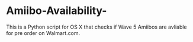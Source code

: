 # Amiibo-Availability-
This is a Python script for OS X that checks if Wave 5 Amiibos are avliable for pre order on Walmart.com.
